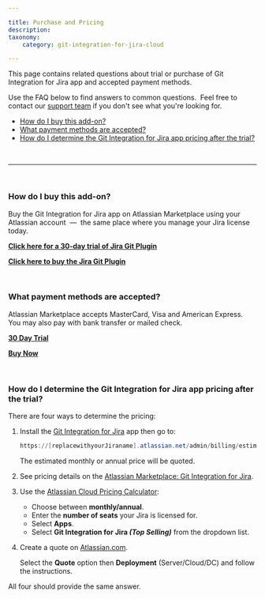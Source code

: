 ```yaml
---

title: Purchase and Pricing
description:
taxonomy:
    category: git-integration-for-jira-cloud

---
```


This page contains related questions about trial or purchase of Git Integration for Jira app and accepted payment methods.

Use the FAQ below to find answers to common questions.  Feel free to contact our [support team](https://help.gitkraken.com/git-integration-for-jira-cloud/gij-cloud-contact-support/) if you don't see what you're looking for.

- [How do I buy this add-on?](#how-do-i-buy-this-add-on)
- [What payment methods are accepted?](#what-payment-methods-are-accepted)
- [How do I determine the Git Integration for Jira app pricing after the trial?](#how-do-i-determine-the-git-integration-for-jira-app-pricing-after-the-trial)

&nbsp;
* * *
&nbsp;

### How do I buy this add-on?

Buy the Git Integration for Jira app on Atlassian Marketplace using your Atlassian account  —  the same place where you manage your Jira license today.

**[Click here for a 30-day trial of Jira Git Plugin](https://my.atlassian.com/addon/try/com.xiplink.jira.git.jira_git_plugin "[Try our Jira Git Plugin]")**

**[Click here to buy the Jira Git Plugin](https://my.atlassian.com/purchase/buyaddon?key=com.xiplink.jira.git.jira_git_plugin "[Buy the Jira Git Plugin]")**

&nbsp;

### What payment methods are accepted?

Atlassian Marketplace accepts MasterCard, Visa and American Express.  You may also pay with bank transfer or mailed check.

[**30 Day Trial**](https://my.atlassian.com/addon/try/com.xiplink.jira.git.jira_git_plugin "[Try our Jira Git Plugin]")

[**Buy Now**](https://my.atlassian.com/purchase/buyaddon?key=com.xiplink.jira.git.jira_git_plugin "[Buy the Jira Git Plugin]")

&nbsp;

### How do I determine the Git Integration for Jira app pricing after the trial?

There are four ways to determine the pricing:

1.  Install the [Git Integration for Jira](https://marketplace.atlassian.com/apps/4984/git-integration-for-jira?hosting=cloud&tab=pricing) app then go to:

    ```powershell
    https://[replacewithyourJiraname].atlassian.net/admin/billing/estimate
    ```

    The estimated monthly or annual price will be quoted.

2.  See pricing details on the [Atlassian Marketplace: Git Integration for Jira](https://marketplace.atlassian.com/apps/4984/git-integration-for-jira?hosting=cloud&tab=pricing).

3.  Use the [Atlassian Cloud Pricing Calculator](https://www.atlassian.com/software/pricing-calculator):

    *   Choose between **monthly/annual**.
    *   Enter the **number of seats** your Jira is licensed for.
    *   Select **Apps**.
    *   Select **Git Integration for Jira _(Top Selling)_** from the dropdown list.

4.  Create a quote on [Atlassian.com](https://www.atlassian.com/purchase/addon/com.xiplink.jira.git.jira_git_plugin).

    Select the **Quote** option then **Deployment** (Server/Cloud/DC) and follow the instructions.

All four should provide the same answer.

